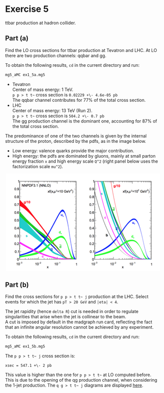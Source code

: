 # Exercise 5

ttbar production at hadron collider.

## Part (a)

Find the LO cross sections for ttbar production at Tevatron and LHC. At LO there
are two production channels: qqbar and gg.

To obtain the following results, `cd` in the current directory and run:

```bash
mg5_aMC ex1_5a.mg5
```

- Tevatron  
  Center of mass energy: 1 TeV.  
  `p p > t t~` cross section is `0.02229 +\- 4.6e-05 pb`  
  The qqbar channel contributes for 77% of the total cross section.
- LHC  
  Center of mass energy: 13 TeV (Run 2).  
  `p p > t t~` cross section is `504.2 +\- 0.7 pb`  
  The gg production channel is the dominant one, accounting for 87% of the total
  cross section.

The predominance of one of the two channels is given by the internal structure of
the proton, described by the pdfs, as in the image below.

- Low energy: valence quarks provide the major contribution.
- High energy: the pdfs are dominated by gluons, mainly at small parton energy
fraction `x` and high energy scale `Q^2` (right panel below uses the factorization scale `mu^2`).

<div style="text-align:center">
<img src="nnpdf3_1.png" alt="pdfs Q evolution" width="500"/>
</div>

## Part (b)

Find the cross sections for `p p > t t~ j` production at the LHC. Select events
for which the jet has `pT > 20 GeV` and `|eta| < 4`.

The jet rapidity (hence `delta R`) cut is needed in order to regulate singularities
that arise when the jet is collinear to the beam.  
A cut is imposed by default in the madgraph run card, reflecting the fact that
an infinite angular resolution cannot be achieved by any experiment.

To obtain the following results, `cd` in the current directory and run:

```bash
mg5_aMC ex1_5b.mg5
```

The `p p > t t~ j` cross section is:

```text
xsec = 547.1 +\- 2 pb
```

This value is higher than the one for `p p > t t~` at LO computed before. This
is due to the opening of the qg production channel, when considering the 1-jet
production. The `q g > t t~ j` diagrams are displayed [here](qg_diagrams.pdf).
